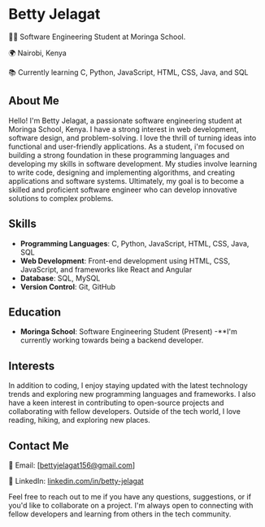 # Betty Jelagat

👩‍💻 Software Engineering Student at Moringa School.

🌍 Nairobi, Kenya

📚 Currently learning C, Python, JavaScript, HTML, CSS, Java, and SQL

## About Me

Hello! I'm Betty Jelagat, a passionate software engineering student at Moringa School, Kenya. I have a strong interest in web development, software design, and problem-solving. I love the thrill of turning ideas into functional and user-friendly applications. As a student, i'm focused on building a strong foundation in these programming languages and developing my skills in software development. My studies involve learning to write code, designing and implementing algorithms, and creating applications and software systems. Ultimately, my goal is to become a skilled and proficient software engineer who can develop innovative solutions to complex problems.

## Skills

- **Programming Languages**: C, Python, JavaScript, HTML, CSS, Java, SQL
- **Web Development**: Front-end development using HTML, CSS, JavaScript, and frameworks like React and Angular
- **Database**: SQL, MySQL
- **Version Control**: Git, GitHub

## Education

- **Moringa School**: Software Engineering Student (Present)
-**I'm currently working towards being a backend developer.
## Interests

In addition to coding, I enjoy staying updated with the latest technology trends and exploring new programming languages and frameworks. I also have a keen interest in contributing to open-source projects and collaborating with fellow developers. Outside of the tech world, I love reading, hiking, and exploring new places.

## Contact Me

📧 Email: [bettyjelagat156@gmail.com]

🔗 LinkedIn: [linkedin.com/in/betty-jelagat](https://www.linkedin.com/in/betty-jelagat)

Feel free to reach out to me if you have any questions, suggestions, or if you'd like to collaborate on a project. I'm always open to connecting with fellow developers and learning from others in the tech community.
